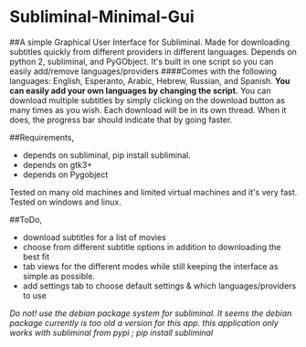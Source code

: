 # Subliminal-Minimal-Gui

##A simple Graphical User Interface for Subliminal.
Made for downloading subtitles quickly from different providers in different languages.
Depends on python 2, subliminal, and PyGObject.
It's built in one script so you can easily add/remove languages/providers
####Comes with the following languages:
English, Esperanto, Arabic, Hebrew, Russian, and Spanish.
**You can easily add your own languages by changing the script.**
You can download multiple subtitles by simply clicking on the download button as many times as you wish. Each download will be in its own thread. When it does, the progress bar should indicate that by going faster.

##Requirements,
- depends on subliminal, pip install subliminal.
- depends on gtk3+
- depends on Pygobject

Tested on many old machines and limited virtual machines and it's very fast.
Tested on windows and linux.



##ToDo,

- download subtitles for a list of movies
- choose from different subtitle options in addition to downloading the best fit
- tab views for the different modes while still keeping the interface as simple as possible.
- add settings tab to choose default settings & which languages/providers to use

*Do not! use the debian package system for subliminal. It seems the debian package currently is too old a version for this app. this application only works with subliminal from pypi ; pip install subliminal*
